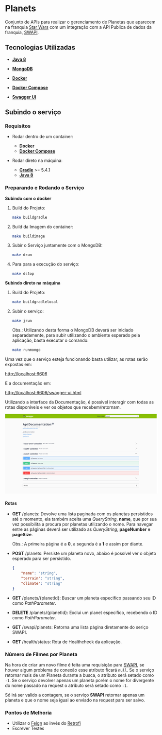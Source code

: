 # Planets

Conjunto de APIs para realizar o gerenciamento de Planetas que aparecem na franquia [Star Wars](https://www.starwars.com) com um integração com a API Publica de dados da franquia, [SWAPI](https://swapi.co).




## Tecnologias Utilizadas

* [**Java 8**](https://www.java.com/pt_BR/download/faq/java8.xml)

* [**MongoDB**](https://www.mongodb.com)

* [**Docker**](https://www.docker.com)

* [**Docker Compose**](https://docs.docker.com/compose/)

* [**Swagger UI**](https://swagger.io/tools/swagger-ui/)

  


## Subindo o serviço

### Requisitos

* Rodar dentro de um container:

    * [**Docker**](https://www.docker.com)
    * [**Docker Compose**](https://docs.docker.com/compose/)

* Rodar direto na máquina:
    * [**Gradle**](https://gradle.org) >= 5.4.1
    * [**Java 8**](https://www.java.com/pt_BR/download/faq/java8.xml)

### Preparando e Rodando o Serviço

**Subindo com o docker**

1. Build do Projeto: 
   
    ```sh
    make buildgradle
    ```
    
2. Build da Imagem do container:

    ```sh
    make buildimage
    ```

3. Subir o Serviço juntamente com o MongoDB:

    ```sh
    make drun
    ```

4. Para para a execução do serviço:

    ```sh
    make dstop
    ```



**Subindo direto na máquina**

1. Build do Projeto:

   ```sh
   make buildgradlelocal
   ```

2. Subir o serviço:

   ```sh
   make jrun
   ```

   Obs.: Utilizando desta forma o MongoDB deverá ser iniciado separadamente, para subir utilizando o ambiente esperado pela aplicação, basta executar o comando:

   ```sh
   make runmongo
   ```

   

Uma vez que o serviço esteja funcionando basta utilizar, as rotas serão expostas em:

[http://localhost:6606](http://localhost:6606/)

E a documentação em:

[http://localhost:6606/swagger-ui.html](http://localhost:6606/swagger-ui.html)

Utilizando a interface da Documentação, é possivel interagir com todas as rotas disponiveis e ver os objetos que recebem/retornam.

![Swagger Home](/images/swagger_homescreen.png "Swagger Home")



#### Rotas

* **GET** /planets: Devolve uma lista paginada com os planetas persistidos até o momento, ela também aceita uma *QueryString*, **name**, que por sua vez possibilita a procura por planetas utilizando o nome. Para navegar entre as páginas deverá ser utilizado as *QueryString*, **pageNumber** e **pageSize**.

  Obs.: A primeira página é a **0**, a segunda é a **1** e assim por diante.

* **POST** /planets: Persiste um planeta novo, abaixo é possível ver o objeto esperado para ser persistido.

  ```json
  {
      "name": "string",
      "terrain": "string",
      "climate": "string"
  }
  ```

* **GET** /planets/{planetId}: Buscar um planeta especifico passando seu ID como *PathParameter*.

* **DELETE** /planets/{planetId}: Exclui um planet especifico, recebendo o ID como *PathParameter*.

* **GET** /swapi/planets: Retorna uma lista página diretamente do seriço SWAPI.

* **GET** /health/status: Rota de Healthcheck da aplicação.

  

### Número de Filmes por Planeta

Na hora de criar um novo filme é feita uma requisição para [SWAPI](https://swapi.co/), se houver algum problema de conexão esse atributo ficará `null`. Se o serviço retornar mais de um Planeta durante a busca, o atributo será setado como `-1`. Se o serviço devolver apenas um planeta porém o nome for divergente do nome passado na request o atributo será setado como `-1`.

Só irá ser valido a contagem, se o serviço **SWAPI** retornar apenas um planeta e que o nome seja igual ao enviado na request para ser salvo.



### Pontos de Melhoria

* Utilizar o [Feign](https://github.com/OpenFeign/feign) ao invés do [Retrofi](https://square.github.io/retrofit/)
* Escrever Testes